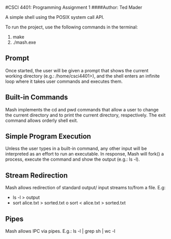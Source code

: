 #CSCI 4401: Programming Assignment 1
####Author: Ted Mader

A simple shell using the POSIX system call API.

To run the project, use the following commands in the terminal:

1. make
2. ./mash.exe

Prompt
--
Once started, the user will be given a prompt that shows the current working directory (e.g.: /home/csci4401>), and the shell enters an infinite loop where it takes user commands and executes them.

Built-in Commands
--
Mash implements the cd and pwd commands that allow a user to change the current directory and to print the current directory, respectively. The exit command allows orderly shell exit.

Simple Program Execution
--
Unless the user types in a built-in command, any other input will be interpreted as an effort to run an executable. In response, Mash will fork() a process, execute the command and show the output (e.g.: ls -l).

Stream Redirection
--
Mash allows redirection of standard output/ input streams to/from a file. E.g:
* ls -l > output
* sort alice.txt > sorted.txt o sort < alice.txt > sorted.txt

Pipes
--
Mash allows IPC via pipes. E.g.: ls -l | grep sh | wc -l
